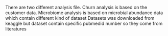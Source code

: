 There are two different analysis file. Churn analysis is based on the customer data. Microbiome analysis is based on microbial abundance data which contain different kind of dataset
Datasets was downloaded from keaggle but dataset contain specific pubmedid number so they come from literatures
